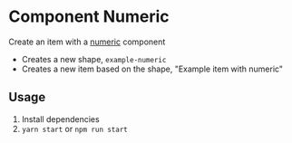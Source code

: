 # Component Numeric

Create an item with a [numeric](https://crystallize.com/learn/concepts/pim/component/numeric) component

- Creates a new shape, `example-numeric`
- Creates a new item based on the shape, "Example item with numeric"

## Usage

1. Install dependencies
2. `yarn start` or `npm run start`
